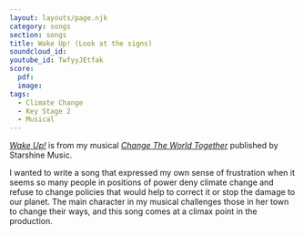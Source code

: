 ```yaml
---
layout: layouts/page.njk
category: songs
section: songs
title: Wake Up! (Look at the signs)
soundcloud_id:
youtube_id: TwfyyJEtfak
score:
  pdf:
  image:
tags:
  - Climate Change
  - Key Stage 2
  - Musical
---
```


[*Wake Up!*](https://www.starshine.co.uk/change-the-world-together) is from my musical [*Change The World Together*](https://www.starshine.co.uk/change-the-world-together) published by Starshine Music.

I wanted to write a song that expressed my own sense of frustration when it seems so many people in positions of power deny climate change and refuse to change policies that would help to correct it or stop the damage to our planet. The main character in my musical challenges those in her town to change their ways, and this song comes at a climax point in the production.
